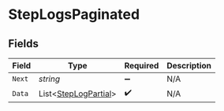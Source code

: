 # StepLogsPaginated


## Fields

| Field                                                             | Type                                                              | Required                                                          | Description                                                       |
| ----------------------------------------------------------------- | ----------------------------------------------------------------- | ----------------------------------------------------------------- | ----------------------------------------------------------------- |
| `Next`                                                            | *string*                                                          | :heavy_minus_sign:                                                | N/A                                                               |
| `Data`                                                            | List<[StepLogPartial](../../Models/Components/StepLogPartial.md)> | :heavy_check_mark:                                                | N/A                                                               |